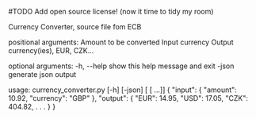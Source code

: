 #TODO Add open source license! (now it time to tidy my room)


Currency Converter, source file fom ECB

positional arguments:
  <amount>    Amount to be converted
  <from>      Input currency
  <to>        Output currency(ies), EUR, CZK...

optional arguments:
  -h, --help  show this help message and exit
  -json       generate json output


usage: currency_converter.py [-h] [-json] <amount> <from> [<to> [<to> ...]] 
{
    "input": {
        "amount": 10.92,
        "currency": "GBP"
    },
    "output": {
        "EUR": 14.95,
        "USD": 17.05,
        "CZK": 404.82,
        .
        .
        .
    }
}

